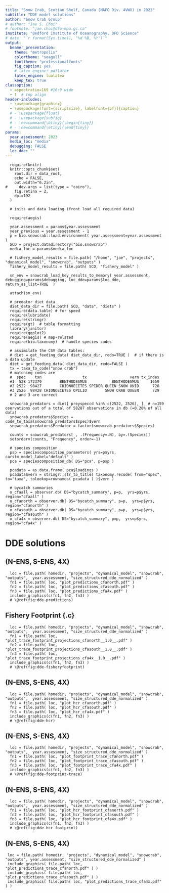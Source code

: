 ```yaml
---
title: "Snow Crab, Scotian Shelf, Canada (NAFO Div. 4VWX) in 2023"
subtitle: "DDE model solutions"
author: "Snow Crab Group"
# author: "Jae S. Choi"
# footnote: "jae.choi@dfo-mpo.gc.ca"
institute: "Bedford Institute of Oceanography, DFO Science"
# date: "`r format(Sys.time(), '%d %B, %Y')`"
output:
  beamer_presentation:
    theme: "metropolis"
    colortheme: "seagull"
    fonttheme: "professionalfonts"
    fig_caption: yes
    # latex_engine: pdflatex
    latex_engine: lualatex 
    keep_tex: true
classoption: 
  - aspectratio=169 #16:9 wide
  - t  # top align
header-includes: 
  - \usepackage{graphicx}
  - \usepackage[font={scriptsize}, labelfont={bf}]{caption}
  # - \usepackage{float}
  # - \usepackage{subfig}
  # - \newcommand{\btiny}{\begin{tiny}}
  # - \newcommand{\etiny}{\end{tiny}}
params:
  year.assessment: 2023
  media_loc: "media"
  debugging: FALSE
  loc_dde: ""
--- 
```



<!-- Preamble


This is a Markdown document ... To create HTML or PDF, etc, run: 


  make quarto FN=dde YR=2023 SOURCE=~/projects/bio.snowcrab/inst/markdown WK=~/bio.data/bio.snowcrab/reports # {via Quarto}

  make rmarkdown FN=dde YR=2023 SOURCE=~/projects/bio.snowcrab/inst/markdown WK=~/bio.data/bio.snowcrab/reports {via Rmarkdown}

  make pdf FN=dde  # {via pandoc}

Alter year and directories to reflect setup or copy Makefile and alter defaults to your needs.
  
 

Huge > huge > LARGE > Large > large > normalsize > small > footnotesize > scriptsize > tiny


::: columns 
:::: column 

::::
 
:::: column

::::
:::


-->



<!-- Set up R-environment -->

```{r setup, include=FALSE}
  require(knitr)
  knitr::opts_chunk$set(
    root.dir = data_root,
    echo = FALSE,
    out.width="6.2in",
#     dev.args = list(type = "cairo"),
    fig.retina = 2,
    dpi=192
  )

  # inits and data loading (front load all required data)

  require(aegis)
  
  year.assessment = params$year.assessment
  year_previous = year.assessment - 1
  p = bio.snowcrab::load.environment( year.assessment=year.assessment )
  SCD = project.datadirectory("bio.snowcrab")
  media_loc = params$media_loc
  
  # fishery_model_results = file.path( "/home", "jae", "projects", "dynamical_model", "snowcrab", "outputs" )
  fishery_model_results = file.path( SCD, "fishery_model" )

  sn_env = snowcrab_load_key_results_to_memory( year.assessment, debugging=params$debugging, loc_dde=params$loc_dde, return_as_list=TRUE  ) 

  attach(sn_env)

  # predator diet data
  diet_data_dir = file.path( SCD, "data", "diets" )
  require(data.table) # for speed
  require(lubridate)
  require(stringr) 
  require(gt)  # table formatting
  library(janitor)
  require(ggplot2)
  require(aegis) # map-related 
  require(bio.taxonomy)  # handle species codes

  # assimilate the CSV data tables:
  # diet = get_feeding_data( diet_data_dir, redo=TRUE )  # if there is a data update
  diet = get_feeding_data( diet_data_dir, redo=FALSE )
  tx = taxa_to_code("snow crab")  
  # matching codes are 
  #  spec    tsn                  tx                   vern tx_index
  #1  528 172379        BENTHODESMUS           BENTHODESMUS     1659
  #2 2522  98427        CHIONOECETES SPIDER QUEEN SNOW UNID      728
  #3 2526  98428 CHIONOECETES OPILIO        SNOW CRAB QUEEN      729
  # 2 and 3 are correct

  snowcrab_predators = diet[ preyspeccd %in% c(2522, 2526), ]  # n=159 oservations out of a total of 58287 observations in db (=0.28% of all data)
  snowcrab_predators$Species = code_to_taxa(snowcrab_predators$spec)$vern
  snowcrab_predators$Predator = factor(snowcrab_predators$Species)
  
  counts = snowcrab_predators[ , .(Frequency=.N), by=.(Species)]
  setorderv(counts, "Frequency", order=-1)
  
  # species composition
  psp = speciescomposition_parameters( yrs=p$yrs, carstm_model_label="default" )
  pca = speciescomposition_db( DS="pca", p=psp )  

  pcadata = as.data.frame( pca$loadings )
  pcadata$vern = stringr::str_to_title( taxonomy.recode( from="spec", to="taxa", tolookup=rownames( pcadata ) )$vern )

  # bycatch summaries
  o_cfaall = observer.db( DS="bycatch_summary", p=p,  yrs=p$yrs, region="cfaall" )
  o_cfanorth = observer.db( DS="bycatch_summary", p=p,  yrs=p$yrs, region="cfanorth" )   
  o_cfasouth = observer.db( DS="bycatch_summary", p=p,  yrs=p$yrs, region="cfasouth" )   
  o_cfa4x = observer.db( DS="bycatch_summary", p=p,  yrs=p$yrs, region="cfa4x" )   

```
  
# DDE solutions 
   
##  (N-ENS, S-ENS, 4X)


```{r dde-predictions,  out.width='32%', fig.show='hold', fig.align='center', fig.cap='predictions' }
  loc = file.path( homedir, "projects", "dynamical_model", "snowcrab", "outputs",  year.assessment, "size_structured_dde_normalized" )
  fn1 = file.path( loc, "plot_predictions_cfanorth.pdf" ) 
  fn2 = file.path( loc, "plot_predictions_cfasouth.pdf" ) 
  fn3 = file.path( loc, "plot_predictions_cfa4x.pdf" ) 
  include_graphics(c(fn1, fn2, fn3) )
  # \@ref(fig:dde-predictions)
``` 
   
  
##  Fishery Footprint   {.c}
 
```{r dde-fisheryfootprint,  out.width='32%', fig.show='hold', fig.align='center', fig.cap='Fishery footprint (Model 2). N-ENS (left), S-ENS (middle), and 4X (right). Projections are based upon status quo TACs.'  }
  loc = file.path( homedir, "projects", "dynamical_model", "snowcrab", "outputs",  year.assessment, "size_structured_dde_normalized" )
  fn1 = file.path( loc, "plot_trace_footprint_projections_cfanorth__1.0__.pdf" ) 
  fn2 = file.path( loc, "plot_trace_footprint_projections_cfasouth__1.0__.pdf" ) 
  fn3 = file.path( loc, "plot_trace_footprint_projections_cfa4x__1.0__.pdf" ) 
  include_graphics(c(fn1, fn2, fn3) )
  # \@ref(fig:dde-fisheryfootprint)
``` 


##  (N-ENS, S-ENS, 4X)
```{r dde-hcr,  out.width='32%', fig.show='hold', fig.align='center', fig.cap='hcr' }
  loc = file.path( homedir, "projects", "dynamical_model", "snowcrab", "outputs",  year.assessment, "size_structured_dde_normalized" )
  fn1 = file.path( loc, "plot_hcr_cfanorth.pdf" ) 
  fn2 = file.path( loc, "plot_hcr_cfasouth.pdf" ) 
  fn3 = file.path( loc, "plot_hcr_cfa4x.pdf" ) 
  include_graphics(c(fn1, fn2, fn3) )
  # \@ref(fig:dde-hcr)
```

##  (N-ENS, S-ENS, 4X)
```{r dde-footprint-trace,   out.width='32%', fig.show='hold', fig.align='center', fig.cap='footprint trace' }
  loc = file.path( homedir, "projects", "dynamical_model", "snowcrab", "outputs",  year.assessment, "size_structured_dde_normalized" )
  fn1 = file.path( loc, "plot_footprint_trace_cfanorth.pdf" )
  fn2 = file.path( loc, "plot_footprint_trace_cfasouth.pdf" )
  fn3 = file.path( loc, "plot_footprint_trace_cfa4x.pdf" )
  include_graphics(c(fn1, fn2, fn3) )
  # \@ref(fig:dde-footprint-trace)
``` 


##  (N-ENS, S-ENS, 4X)
```{r dde-hcr-footprint,  out.width='32%', fig.show='hold', fig.align='center', fig.cap='hcr footprint' }
  loc = file.path( homedir, "projects", "dynamical_model", "snowcrab", "outputs",  year.assessment, "size_structured_dde_normalized" )
  fn1 = file.path( loc, "plot_hcr_footprint_cfanorth.pdf" )
  fn2 = file.path( loc, "plot_hcr_footprint_cfasouth.pdf" )
  fn3 = file.path( loc, "plot_hcr_footprint_cfa4x.pdf" )
  include_graphics(c(fn1, fn2, fn3) )
  # \@ref(fig:dde-hcr-footprint)
```

##  (N-ENS, S-ENS, 4X)
```{r dde-predictions-trace, out.width='32%', fig.show='hold', fig.align='center', fig.cap="predictions_trace" }
 loc = file.path( homedir, "projects", "dynamical_model", "snowcrab", "outputs", year.assessment, "size_structured_dde_normalized" )
 include_graphics( file.path( loc, "plot_predictions_trace_cfanorth.pdf" ) )
 include_graphics( file.path( loc, "plot_predictions_trace_cfasouth.pdf" ) ) 
 include_graphics( file.path( loc, "plot_predictions_trace_cfa4x.pdf" ) )
```


